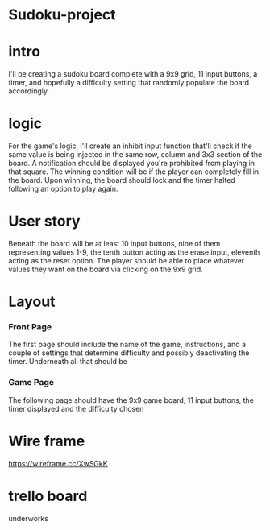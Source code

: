 # Sudoku-project

# intro
I'll be creating a sudoku board complete with a 9x9 grid, 11 input buttons, a timer, and hopefully a difficulty setting that randomly populate the board accordingly.

# logic
For the game's logic, I'll create an inhibit input function that'll check if the same value is being injected in the same row, column and 3x3 section of the board. A notification should be displayed you're prohibited from playing in that square. The winning condition will be if the player can completely fill in the board. Upon winning, the board should lock and the timer halted following an option to play again.

# User story
Beneath the board will be at least 10 input buttons, nine of them representing values 1-9, the tenth button acting as the erase input, eleventh acting as the reset option. The player should be able to place whatever values they want on the board via clicking on the 9x9 grid.

# Layout

### Front Page
The first page should include the name of the game, instructions, and a couple of settings that determine difficulty and possibly deactivating the timer. Underneath all that should be

### Game Page
The following page should have the 9x9 game board, 11 input buttons, the timer displayed and the difficulty chosen

# Wire frame
https://wireframe.cc/XwSGkK

# trello board
underworks
